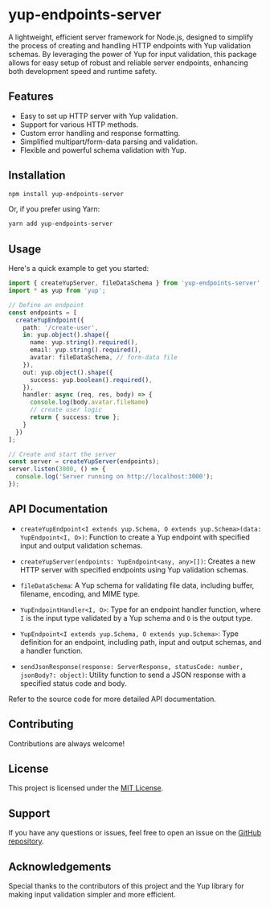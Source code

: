 # yup-endpoints-server

A lightweight, efficient server framework for Node.js, designed to simplify the process of creating and handling HTTP endpoints with Yup validation schemas. By leveraging the power of Yup for input validation, this package allows for easy setup of robust and reliable server endpoints, enhancing both development speed and runtime safety.

## Features

- Easy to set up HTTP server with Yup validation.
- Support for various HTTP methods.
- Custom error handling and response formatting.
- Simplified multipart/form-data parsing and validation.
- Flexible and powerful schema validation with Yup.

## Installation

```bash
npm install yup-endpoints-server
```

Or, if you prefer using Yarn:

```bash
yarn add yup-endpoints-server
```

## Usage

Here's a quick example to get you started:

```typescript
import { createYupServer, fileDataSchema } from 'yup-endpoints-server';
import * as yup from 'yup';

// Define an endpoint
const endpoints = [
  createYupEndpoint({
    path: '/create-user',
    in: yup.object().shape({
      name: yup.string().required(),
      email: yup.string().required(),
      avatar: fileDataSchema, // form-data file
    }),
    out: yup.object().shape({
      success: yup.boolean().required(),
    }),
    handler: async (req, res, body) => {
      console.log(body.avatar.fileName) 
      // create user logic
      return { success: true };
    }
  })
];

// Create and start the server
const server = createYupServer(endpoints);
server.listen(3000, () => {
  console.log('Server running on http://localhost:3000');
});
```

## API Documentation

- `createYupEndpoint<I extends yup.Schema, O extends yup.Schema>(data: YupEndpoint<I, O>)`: Function to create a Yup endpoint with specified input and output validation schemas.

- `createYupServer(endpoints: YupEndpoint<any, any>[])`: Creates a new HTTP server with specified endpoints using Yup validation schemas.

- `fileDataSchema`: A Yup schema for validating file data, including buffer, filename, encoding, and MIME type.

- `YupEndpointHandler<I, O>`: Type for an endpoint handler function, where `I` is the input type validated by a Yup schema and `O` is the output type.

- `YupEndpoint<I extends yup.Schema, O extends yup.Schema>`: Type definition for an endpoint, including path, input and output schemas, and a handler function.

- `sendJsonResponse(response: ServerResponse, statusCode: number, jsonBody?: object)`: Utility function to send a JSON response with a specified status code and body.

Refer to the source code for more detailed API documentation.

## Contributing

Contributions are always welcome!

## License

This project is licensed under the [MIT License](LICENSE).

## Support

If you have any questions or issues, feel free to open an issue on the [GitHub repository](https://github.com/your-github/yup-endpoints-server).

## Acknowledgements

Special thanks to the contributors of this project and the Yup library for making input validation simpler and more efficient.

